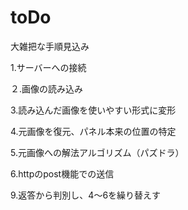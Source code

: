 # toDo

大雑把な手順見込み

1.サーバーへの接続

２.画像の読み込み

3.読み込んだ画像を使いやすい形式に変形

4.元画像を復元、パネル本来の位置の特定

5.元画像への解法アルゴリズム（パズドラ）

6.httpのpost機能での送信

9.返答から判別し、4〜6を繰り替えす
